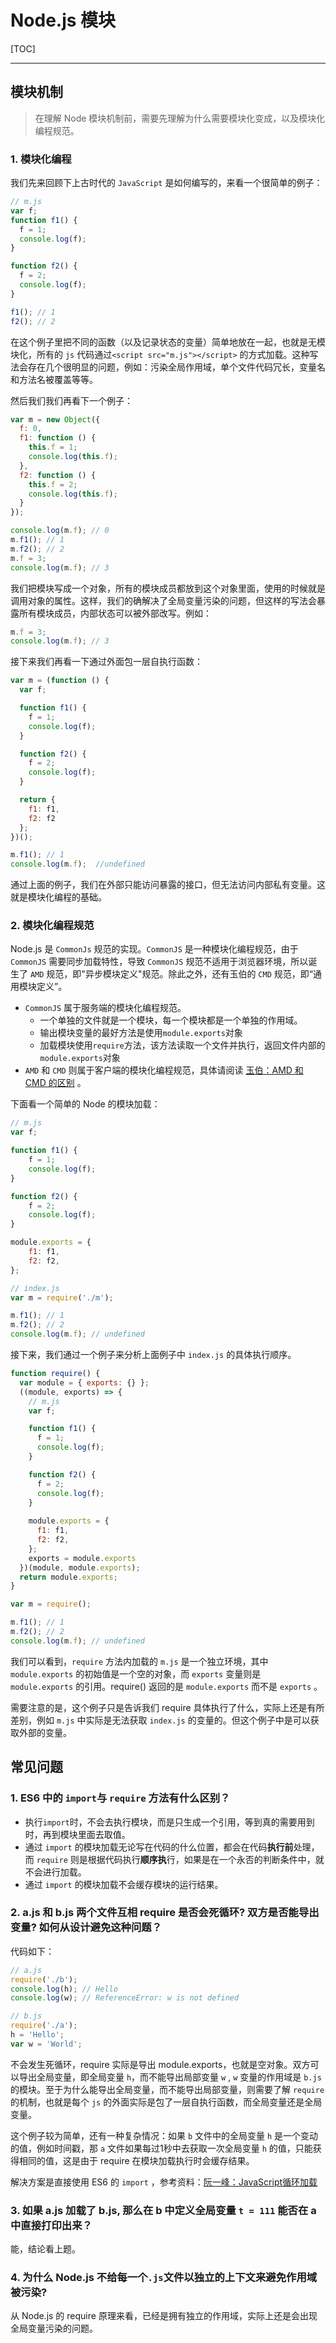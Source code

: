 # Node.js 模块

[TOC]

---

## 模块机制

> 在理解 Node 模块机制前，需要先理解为什么需要模块化变成，以及模块化编程规范。

### 1. 模块化编程

我们先来回顾下上古时代的 `JavaScript` 是如何编写的，来看一个很简单的例子：

```javascript
// m.js
var f;
function f1() {
  f = 1;
  console.log(f);
}

function f2() {
  f = 2;
  console.log(f);
}

f1(); // 1
f2(); // 2
```

在这个例子里把不同的函数（以及记录状态的变量）简单地放在一起，也就是无模块化，所有的 `js` 代码通过`<script src="m.js"></script>` 的方式加载。这种写法会存在几个很明显的问题，例如：污染全局作用域，单个文件代码冗长，变量名和方法名被覆盖等等。

然后我们我们再看下一个例子：

```javascript
var m = new Object({
  f: 0,
  f1: function () {
    this.f = 1;
	console.log(this.f);
  },
  f2: function () {
    this.f = 2;
	console.log(this.f);
  }
});

console.log(m.f); // 0
m.f1(); // 1
m.f2(); // 2
m.f = 3;
console.log(m.f); // 3
```

我们把模块写成一个对象，所有的模块成员都放到这个对象里面，使用的时候就是调用对象的属性。这样，我们的确解决了全局变量污染的问题，但这样的写法会暴露所有模块成员，内部状态可以被外部改写。例如：

```javascript
m.f = 3;
console.log(m.f); // 3
```

接下来我们再看一下通过外面包一层自执行函数：

```javascript
var m = (function () {
  var f;

  function f1() {
    f = 1;
    console.log(f);
  }

  function f2() {
    f = 2;
    console.log(f);
  }

  return {
    f1: f1,
    f2: f2
  };
})();

m.f1(); // 1
console.log(m.f);  //undefined
```

通过上面的例子，我们在外部只能访问暴露的接口，但无法访问内部私有变量。这就是模块化编程的基础。

### 2. 模块化编程规范

Node.js 是 `CommonJs` 规范的实现。`CommonJS` 是一种模块化编程规范，由于 `CommonJS` 需要同步加载特性，导致 `CommonJS` 规范不适用于浏览器环境，所以诞生了 `AMD` 规范，即"异步模块定义"规范。除此之外，还有玉伯的 `CMD` 规范，即“通用模块定义”。

- `CommonJS` 属于服务端的模块化编程规范。
  - 一个单独的文件就是一个模块，每一个模块都是一个单独的作用域。
  - 输出模块变量的最好方法是使用`module.exports`对象
  - 加载模块使用`require`方法，该方法读取一个文件并执行，返回文件内部的`module.exports`对象
-  `AMD` 和 `CMD` 则属于客户端的模块化编程规范，具体请阅读 [玉伯：AMD 和 CMD 的区别](https://www.zhihu.com/question/20351507/answer/14859415) 。

下面看一个简单的 Node 的模块加载： 

```javascript
// m.js
var f;

function f1() {
    f = 1;
    console.log(f);
}

function f2() {
    f = 2;
    console.log(f);
}

module.exports = {
    f1: f1,
    f2: f2,
};

// index.js
var m = require('./m');

m.f1(); // 1
m.f2(); // 2
console.log(m.f); // undefined
```

接下来，我们通过一个例子来分析上面例子中 `index.js` 的具体执行顺序。

```javascript
function require() {
  var module = { exports: {} };
  ((module, exports) => {
    // m.js
    var f;

    function f1() {
      f = 1;
      console.log(f);
    }

    function f2() {
      f = 2;
      console.log(f);
    }
	
    module.exports = {
      f1: f1,
      f2: f2,
    };
    exports = module.exports
  })(module, module.exports);
  return module.exports;
}

var m = require();

m.f1(); // 1
m.f2(); // 2
console.log(m.f); // undefined 
```

我们可以看到，`require` 方法内加载的 `m.js` 是一个独立环境，其中 `module.exports` 的初始值是一个空的对象，而 `exports` 变量则是 `module.exports` 的引用。require() 返回的是 `module.exports`  而不是 `exports` 。

需要注意的是，这个例子只是告诉我们 require 具体执行了什么，实际上还是有所差别，例如 `m.js` 中实际是无法获取 `index.js` 的变量的。但这个例子中是可以获取外部的变量。

## 常见问题

### 1. ES6 中的 `import`与 `require` 方法有什么区别？

- 执行`import`时，不会去执行模块，而是只生成一个引用，等到真的需要用到时，再到模块里面去取值。
- 通过 `import` 的模块加载无论写在代码的什么位置，都会在代码**执行前**处理，而 `require` 则是根据代码执行**顺序执**行，如果是在一个永否的判断条件中，就不会进行加载。
- 通过 `import` 的模块加载不会缓存模块的运行结果。

### 2. a.js 和 b.js 两个文件互相 require 是否会死循环? 双方是否能导出变量? 如何从设计避免这种问题？

代码如下：

```javascript
// a.js
require('./b');
console.log(h); // Hello
console.log(w); // ReferenceError: w is not defined

// b.js
require('./a');
h = 'Hello';
var w = 'World';
```

不会发生死循环，require 实际是导出 module.exports，也就是空对象。双方可以导出全局变量，即全局变量 `h`，而不能导出局部变量 `w` , `w` 变量的作用域是 `b.js` 的模块。至于为什么能导出全局变量，而不能导出局部变量，则需要了解 `require` 的机制，也就是每个 `js` 的外面实际是包了一层自执行函数，而全局变量还是全局变量。

这个例子较为简单，还有一种复杂情况：如果 `b` 文件中的全局变量 `h` 是一个变动的值，例如时间戳，那 `a` 文件如果每过1秒中去获取一次全局变量 `h` 的值，只能获得相同的值，这是由于 require 在模块加载执行时会缓存结果。

解决方案是直接使用 ES6 的 `import` ，参考资料：[阮一峰：JavaScript循环加载](http://www.ruanyifeng.com/blog/2015/11/circular-dependency.html)

### 3. 如果 a.js 加载了 b.js, 那么在 b 中定义全局变量 `t = 111` 能否在 a 中直接打印出来？ 

能，结论看上题。

### 4. 为什么 Node.js 不给每一个`.js`文件以独立的上下文来避免作用域被污染?

从 Node.js 的 require 原理来看，已经是拥有独立的作用域，实际上还是会出现全局变量污染的问题。